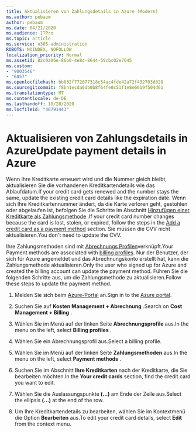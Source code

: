 ```yaml
---
title: Aktualisieren von Zahlungsdetails in Azure (Modern)
ms.author: pebaum
author: pebaum
ms.date: 04/21/2020
ms.audience: ITPro
ms.topic: article
ms.service: o365-administration
ROBOTS: NOINDEX, NOFOLLOW
localization_priority: Normal
ms.assetid: 82c0a06e-86b0-4e8c-8644-59cbc02e7645
ms.custom:
- "9003546"
- "6857"
ms.openlocfilehash: bb032f772077318e54ac4fde42a72f432703d828
ms.sourcegitcommit: f8b41ecda6db0b8f64fe0c51f1e8e6619f504d61
ms.translationtype: MT
ms.contentlocale: de-DE
ms.lasthandoff: 10/28/2020
ms.locfileid: "48791443"
---
```

# <a name="update-payment-details-in-azure"></a><span data-ttu-id="efdad-102">Aktualisieren von Zahlungsdetails in Azure</span><span class="sxs-lookup"><span data-stu-id="efdad-102">Update payment details in Azure</span></span>

<span data-ttu-id="efdad-103">Wenn Ihre Kreditkarte erneuert wird und die Nummer gleich bleibt, aktualisieren Sie die vorhandenen Kreditkartendetails wie das Ablaufdatum.</span><span class="sxs-lookup"><span data-stu-id="efdad-103">If your credit card gets renewed and the number stays the same, update the existing credit card details like the expiration date.</span></span> <span data-ttu-id="efdad-104">Wenn sich Ihre Kreditkartennummer ändert, da die Karte verloren geht, gestohlen oder abgelaufen ist, befolgen Sie die Schritte im Abschnitt [Hinzufügen einer Kreditkarte als Zahlungsmethode](https://docs.microsoft.com/azure/cost-management-billing/manage/change-credit-card?WT.mc_id=Portal-Microsoft_Azure_Support#addcard) .</span><span class="sxs-lookup"><span data-stu-id="efdad-104">If your credit card number changes because the card is lost, stolen, or expired, follow the steps in the [Add a credit card as a payment method](https://docs.microsoft.com/azure/cost-management-billing/manage/change-credit-card?WT.mc_id=Portal-Microsoft_Azure_Support#addcard) section.</span></span> <span data-ttu-id="efdad-105">Sie müssen die CVV nicht aktualisieren.</span><span class="sxs-lookup"><span data-stu-id="efdad-105">You don't need to update the CVV.</span></span>

<span data-ttu-id="efdad-106">Ihre Zahlungsmethoden sind mit [Abrechnungs Profilen](https://docs.microsoft.com/azure/billing/billing-how-to-change-credit-card?WT.mc_id=Portal-Microsoft_Azure_Support#change-payment-method-for-a-billing-profile)verknüpft.</span><span class="sxs-lookup"><span data-stu-id="efdad-106">Your Payment methods are associated with [billing profiles](https://docs.microsoft.com/azure/billing/billing-how-to-change-credit-card?WT.mc_id=Portal-Microsoft_Azure_Support#change-payment-method-for-a-billing-profile).</span></span> <span data-ttu-id="efdad-107">Nur der Benutzer, der sich für Azure angemeldet und das Abrechnungskonto erstellt hat, kann die Zahlungsmethode aktualisieren.</span><span class="sxs-lookup"><span data-stu-id="efdad-107">Only the user who signed up for Azure and created the billing account can update the payment method.</span></span> <span data-ttu-id="efdad-108">Führen Sie die folgenden Schritte aus, um die Zahlungsmethode zu aktualisieren.</span><span class="sxs-lookup"><span data-stu-id="efdad-108">Follow these steps to update the payment method.</span></span>

1. <span data-ttu-id="efdad-109">Melden Sie sich beim [Azure-Portal](https://portal.azure.com/) an.</span><span class="sxs-lookup"><span data-stu-id="efdad-109">Sign in to the [Azure portal](https://portal.azure.com/).</span></span>

2. <span data-ttu-id="efdad-110">Suchen Sie auf **Kosten Management + Abrechnung** .</span><span class="sxs-lookup"><span data-stu-id="efdad-110">Search on **Cost Management + Billing** .</span></span>

3. <span data-ttu-id="efdad-111">Wählen Sie im Menü auf der linken Seite **Abrechnungsprofile** aus.</span><span class="sxs-lookup"><span data-stu-id="efdad-111">In the menu on the left, select **Billing profiles** .</span></span>

4. <span data-ttu-id="efdad-112">Wählen Sie ein Abrechnungsprofil aus.</span><span class="sxs-lookup"><span data-stu-id="efdad-112">Select a billing profile.</span></span>

5. <span data-ttu-id="efdad-113">Wählen Sie im Menü auf der linken Seite **Zahlungsmethoden** aus.</span><span class="sxs-lookup"><span data-stu-id="efdad-113">In the menu on the left, select **Payment methods** .</span></span>

6. <span data-ttu-id="efdad-114">Suchen Sie im Abschnitt **Ihre Kreditkarten** nach der Kreditkarte, die Sie bearbeiten möchten.</span><span class="sxs-lookup"><span data-stu-id="efdad-114">In the **Your credit cards** section, find the credit card you want to edit.</span></span>
7. <span data-ttu-id="efdad-115">Wählen Sie die Auslassungspunkte **(...)** am Ende der Zeile aus.</span><span class="sxs-lookup"><span data-stu-id="efdad-115">Select the ellipsis **(...)** at the end of the row.</span></span>

8. <span data-ttu-id="efdad-116">Um Ihre Kreditkartendetails zu bearbeiten, wählen Sie im Kontextmenü die Option  **Bearbeiten**  aus.</span><span class="sxs-lookup"><span data-stu-id="efdad-116">To edit your credit card details, select  **Edit**  from the context menu.</span></span>
